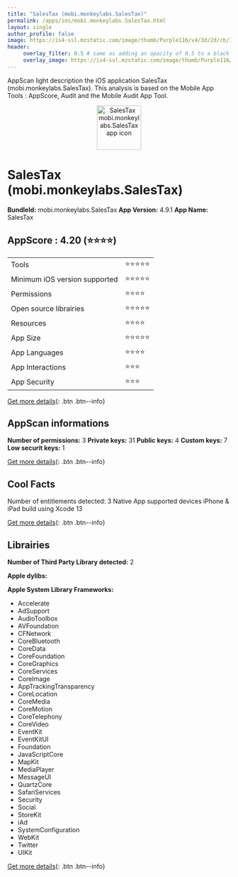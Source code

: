 ```yaml
---
title: "SalesTax (mobi.monkeylabs.SalesTax)"
permalink: /apps/ios/mobi.monkeylabs.SalesTax.html
layout: single
author_profile: false
image: https://is4-ssl.mzstatic.com/image/thumb/Purple116/v4/3d/2d/cb/3d2dcbae-4ce7-5dbe-3f58-fc3b890884bc/AppIcon-1x_U007emarketing-0-4-85-220.png/512x512bb.jpg
header: 
     overlay_filter: 0.5 # same as adding an opacity of 0.5 to a black background
     overlay_image: https://is4-ssl.mzstatic.com/image/thumb/Purple116/v4/3d/2d/cb/3d2dcbae-4ce7-5dbe-3f58-fc3b890884bc/AppIcon-1x_U007emarketing-0-4-85-220.png/512x512bb.jpg
---
```

AppScan light description the iOS application SalesTax (mobi.monkeylabs.SalesTax). This analysis is based on the Mobile App Tools : AppScore, Audit and the Mobile Audit App Tool.

  
  
<div style="text-align: center;"><img src="https://is4-ssl.mzstatic.com/image/thumb/Purple116/v4/3d/2d/cb/3d2dcbae-4ce7-5dbe-3f58-fc3b890884bc/AppIcon-1x_U007emarketing-0-4-85-220.png/512x512bb.jpg" width="100" height="100" alt="SalesTax mobi.monkeylabs.SalesTax app icon"></div>  
  
# SalesTax (mobi.monkeylabs.SalesTax)

**BundleId:** mobi.monkeylabs.SalesTax
**App Version:** 4.9.1
**App Name:** SalesTax


## AppScore : 4.20 (⭐️⭐️⭐️⭐️) 

<table>
<tr><td> Tools </td><td> ⭐️⭐️⭐️⭐️⭐️ </td></tr>
<tr><td> Minimum iOS version supported </td><td> ⭐️⭐️⭐️⭐️⭐️ </td></tr>
<tr><td> Permissions </td><td> ⭐️⭐️⭐️⭐️ </td></tr>
<tr><td> Open source librairies </td><td> ⭐️⭐️⭐️⭐️⭐️ </td></tr>
<tr><td> Resources </td><td> ⭐️⭐️⭐️⭐️ </td></tr>
<tr><td> App Size </td><td> ⭐️⭐️⭐️⭐️⭐️ </td></tr>
<tr><td> App Languages </td><td> ⭐️⭐️⭐️⭐️ </td></tr>
<tr><td> App Interactions </td><td> ⭐️⭐️⭐️ </td></tr>
<tr><td> App Security </td><td> ⭐️⭐️⭐️ </td></tr>
</table>

[Get more details](/pricing.html){: .btn .btn--info}  
  
## AppScan informations 

**Number of permissions:** 3
**Private keys:** 31
**Public keys:** 4
**Custom keys:** 7
**Low securit keys:** 1
  
[Get more details](/pricing.html){: .btn .btn--info}

## Cool Facts

Number of entitlements detected: 3
Native App
supported devices iPhone & iPad
build using Xcode 13
  
[Get more details](/pricing.html){: .btn .btn--info}

## Librairies 
**Number of Third Party Library detected:** 2

**Apple dylibs:**


**Apple System Library Frameworks:**
- Accelerate
- AdSupport
- AudioToolbox
- AVFoundation
- CFNetwork
- CoreBluetooth
- CoreData
- CoreFoundation
- CoreGraphics
- CoreServices
- CoreImage
- AppTrackingTransparency
- CoreLocation
- CoreMedia
- CoreMotion
- CoreTelephony
- CoreVideo
- EventKit
- EventKitUI
- Foundation
- JavaScriptCore
- MapKit
- MediaPlayer
- MessageUI
- QuartzCore
- SafariServices
- Security
- Social
- StoreKit
- iAd
- SystemConfiguration
- WebKit
- Twitter
- UIKit


  
[Get more details](/pricing.html){: .btn .btn--info}

